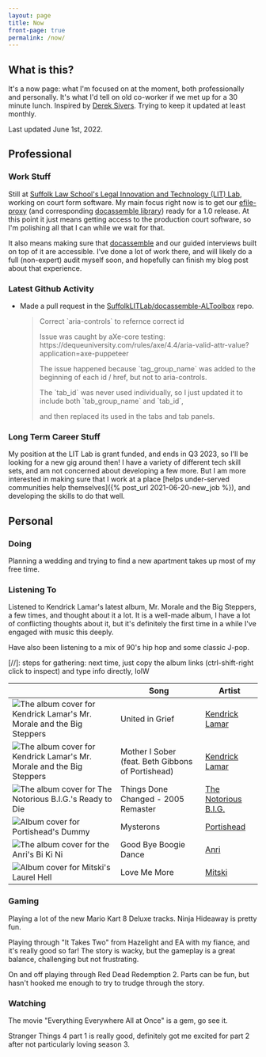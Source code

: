 ```yaml
---
layout: page
title: Now
front-page: true
permalink: /now/
---
```


## What is this?

It's a now page: what I'm focused on at the moment, both professionally and personally.
It's what I'd tell on old co-worker if we met up for a 30 minute lunch.
Inspired by [Derek Sivers](https://sive.rs/nowff).
Trying to keep it updated at least monthly.

Last updated June 1st, 2022.

## Professional

### Work Stuff

Still at [Suffolk Law School's Legal Innovation and Technology (LIT) Lab](https://suffolklitlab.org/), working on court form software.
My main focus right now is to get our [efile-proxy](https://github.com/SuffolkLITLab/EfileProxyServer) (and corresponding [docassemble library](https://github.com/SuffolkLITLab/docassemble-EFSPIntegration)) ready for a 1.0 release. At this point it just means getting access to the production court software, so I'm polishing all that I can while we wait for that.

It also means making sure that [docassemble](https://docassemble.org) and our guided interviews built on top of it are accessible. I've done a lot of work there, and will likely do a full (non-expert) audit myself soon, and hopefully can finish my blog post about that experience.

### Latest Github Activity

<span id="if-updated"><span>

<script type="text/javascript" src="/assets/js/now.js"></script>

<ul>
<li>
<p><span id="event-title">Made a pull request</span> in the <a id="event-repo" href="https://github.com/SuffolkLITLab/docassemble-ALToolbox">SuffolkLITLab/docassemble-ALToolbox</a> repo.</p>

<blockquote id="event-desc"><p>Correct `aria-controls` to refernce correct id</p><p></p><p>Issue was caught by aXe-core testing: https://dequeuniversity.com/rules/axe/4.4/aria-valid-attr-value?application=axe-puppeteer
</p><p>
</p><p>The issue happened because `tag_group_name` was added to the beginning of each id / href, but not to aria-controls.
</p><p>The `tab_id` was never used individually, so I just updated it to include both `tab_group_name` and `tab_id`,
</p><p>and then replaced its used in the tabs and tab panels.</p></blockquote>
</li>
</ul>

### Long Term Career Stuff

My position at the LIT Lab is grant funded, and ends in Q3 2023, so I'll be
looking for a new gig around then! I have a variety of different tech skill sets,
and am not concerned about developing a few more. But I am more interested in making sure
that I work at a place [helps under-served communities help themselves]({% post_url 2021-06-20-new_job %}),
and developing the skills to do that well.

## Personal

### Doing

Planning a wedding and trying to find a new apartment takes up most of my free time.

### Listening To

Listened to Kendrick Lamar's latest album, Mr. Morale and the Big Steppers, a few times, and thought about it a lot. It is a well-made
album, I have a lot of conflicting thoughts about it, but it's definitely the first time in a while I've engaged with music this deeply.

Have also been listening to a mix of 90's hip hop and some classic J-pop.

[//]: steps for gathering: next time, just copy the album links (ctrl-shift-right click to inspect) and type info directly, lolW

<table class="listening-to">
  <thead>
    <tr>
      <th>&nbsp;</th>
      <th>Song</th>
      <th>Artist</th>
    </tr>
  </thead>
  <tbody>
    <tr>
      <td><img src="https://i.scdn.co/image/ab67616d0000b273f30764d5fa1e439ad6a7742f" alt="The album cover for Kendrick Lamar's Mr. Morale and the Big Steppers"></td>
      <td>United in Grief</td>
      <td><a href="https://open.spotify.com/artist/2YZyLoL8N0Wb9xBt1NhZWg?si=s6Gj7qgcTx--9IcTL_Fr6w">Kendrick Lamar</a></td>
    </tr>
    <tr>
      <td><img src="https://i.scdn.co/image/ab67616d0000b273f30764d5fa1e439ad6a7742f" alt="The album cover for Kendrick Lamar's Mr. Morale and the Big Steppers"></td>
      <td>Mother I Sober (feat. Beth Gibbons of Portishead)</td>
      <td><a href="https://open.spotify.com/artist/2YZyLoL8N0Wb9xBt1NhZWg?si=s6Gj7qgcTx--9IcTL_Fr6w">Kendrick Lamar</a></td>
    </tr>
    <tr>
      <td><img src="https://i.scdn.co/image/ab67616d00004851db09958534ac66f9a90d3cf7" alt="The album cover for The Notorious B.I.G.'s Ready to Die"></td>
      <td>Things Done Changed - 2005 Remaster</td>
      <td><a href="https://open.spotify.com/artist/5me0Irg2ANcsgc93uaYrpb?si=heSEOt8uSKaWxMmXb6Q6NQ">The Notorious B.I.G.</a></td>
    </tr>
    <tr>
      <td><img src="https://i.scdn.co/image/ab67616d00004851dc20397b139223620af148f6" alt="Album cover for Portishead's Dummy"></td>
      <td>Mysterons</td>
      <td><a href="https://open.spotify.com/artist/6liAMWkVf5LH7YR9yfFy1Y?si=IbNSGy1-Rrm7tnnOquk9UQ">Portishead</a></td>
    </tr>
    <tr>
      <td><img src="https://i.scdn.co/image/ab67616d000048512deb0d919a11d1ef5e12daae" alt="The album cover for the Anri's Bi Ki Ni"></td>
      <td>Good Bye Boogie Dance</td>
      <td><a href="https://open.spotify.com/artist/0xGtOrmB2hnrNRLG3vhpSo?si=DYZNcoW8QSGuBNDX2ySr4g">Anri</a></td>
    </tr>
    <tr>
      <td><img src="https://i.scdn.co/image/ab67616d00004851d8041a531487d0e0e4cfb41f" alt="Album cover for Mitski's Laurel Hell"></td>
      <td>Love Me More</td>
      <td><a href="https://open.spotify.com/artist/2uYWxilOVlUdk4oV9DvwqK?si=8641909275fb4a83">Mitski</a></td>
    </tr>
  </tbody>
</table>

### Gaming

Playing a lot of the new Mario Kart 8 Deluxe tracks. Ninja Hideaway is pretty fun.

Playing through "It Takes Two" from Hazelight and EA with my fiance, and it's really good so far! The story is wacky, but
the gameplay is a great balance, challenging but not frustrating.

On and off playing through Red Dead Redemption 2. Parts can be fun, but hasn't hooked me enough to try to trudge through
the story.

### Watching

The movie "Everything Everywhere All at Once" is a gem, go see it.

Stranger Things 4 part 1 is really good, definitely got me excited for part 2 after not particularly loving season 3.
